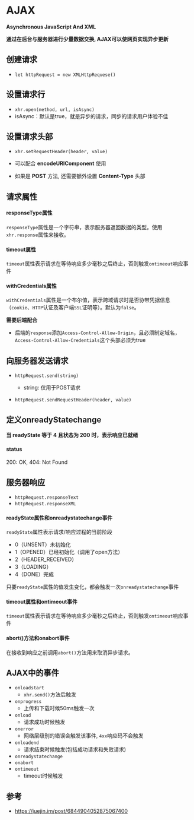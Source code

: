 # AJAX

**Asynchronous JavaScript And XML**

**通过在后台与服务器进行少量数据交换, AJAX可以使网页实现异步更新**



## 创建请求

- `let httpRequest = new XMLHttpRequese()`



## 设置请求行

- `xhr.open(method, url, isAsync)`
- isAsync：默认是true，就是异步的请求，同步的请求用户体验不佳



## 设置请求头部

- `xhr.setRequestHeader(header, value)`

- 可以配合 **encodeURIComponent** 使用
- 如果是 **POST** 方法, 还需要额外设置 **Content-Type** 头部





## 请求属性

#### responseType属性

`responseType`属性是一个字符串，表示服务器返回数据的类型。使用`xhr.response`属性来接收。



#### timeout属性

`timeout`属性表示请求在等待响应多少毫秒之后终止，否则触发`ontimeout`响应事件



#### withCredentials属性

`withCredentials`属性是一个布尔值，表示跨域请求时是否协带凭据信息（`cookie`、`HTTP`认证及客户端`SSL`证明等）。默认为`false`。



**需要后端配合**

- 后端的`response`添加`Access-Control-Allow-Origin`，且必须制定域名，`Access-Control-Allow-Credentials`这个头部必须为true







## 向服务器发送请求

- `httpRequest.send(string)`
  - string: 仅用于POST请求

- `httpRequest.sendRequestHeader(header, value)`



## 定义onreadyStatechange

**当 readyState 等于 4 且状态为 200 时，表示响应已就绪**



#### status

200: OK, 404: Not Found





## 服务器响应

- `httpRequest.responseText`
- `httpRequest.responseXML`







#### readyState属性和onreadystatechange事件

`readyState`属性表示请求/响应过程的当前阶段

- 0（UNSENT）未初始化
- 1（OPENED）已经初始化（调用了open方法）
- 2（HEADER_RECEIVED）
- 3（LOADING）
- 4（DONE）完成



只要`readyState`属性的值发生变化，都会触发一次`onreadystatechange`事件



#### timeout属性和ontimeout事件

`timeout`属性表示请求在等待响应多少毫秒之后终止，否则触发`ontimeout`响应事件



#### abort()方法和onabort事件

在接收到响应之前调用`abort()`方法用来取消异步请求。





## AJAX中的事件

- `onloadstart`
  - `xhr.send()`方法后触发
- `onprogress`
  - 上传和下载时候50ms触发一次
- `onload`
  - 请求成功时候触发
- `onerror`
  - 网络层级别的错误会触发该事件, `4xx`响应码不会触发
- `onloadend`
  - 请求结束时候触发(包括成功请求和失败请求)
- `onreadystatechange`
- `onabort`
- `ontimeout`
  - timeout时候触发







## 参考

- https://juejin.im/post/6844904052875067400